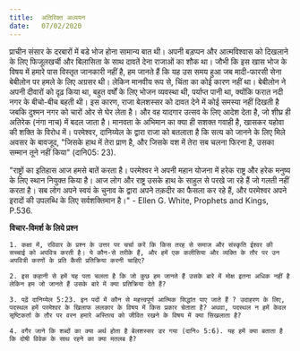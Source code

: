 ```yaml
---
title:  अतिरिक्त अध्ययन
date:   07/02/2020
---
```


प्राचीन संसार के दरबारों में बडे भोज होना सामान्य बात थी। अपनी बड़प्पन और आत्मविश्वास को दिखलाने के लिए फिजूलखर्ची और बिलासिता के साथ दावतें देना राजाओं का शौक था। जौभी कि इस खास भोज के विषय में हमारे पास विस्तृत जानकारी नहीं है, हम जानते हैं कि यह उस समय हुआ जब मादी-फारसी सेना बेबीलोन पर हमले के लिए अग्रसर थी। लेकिन मानवीय रूप से, चिंता का कोई कारण नहीं था। बेबीलोन ने अपनी दीवारों को दृढ़ किया था, बहुत वर्षों के लिए भोजन व्यवस्था थी, पर्याप्त पानी था, क्योंकि फरात नदी नगर के बीचो-बीच बहती थी। इस कारण, राजा बेलशस्सर को दावत देने में कोई समस्या नहीं दिखती है जबकि दुश्मन नगर को चारों ओर से घेर लेता है। और वह यादगार उत्सव के लिए आदेश देता है, जो शीघ्र ही अतिरेक (नंगा नाच) में बदल जाता है। मानवता के अभिमान का क्या ही सशक्त गवाही है, खासकर यहोवा की शक्ति के विरोध में। परमेश्वर, दानिय्येल के द्वारा राजा को बतलाता है कि सत्य को जानने के लिए मिले अवसर के बावजूद, "जिसके हाथ में तेरा प्राण है, और जिसके वश में तेरा सब चलना फिरना है, उसका सम्मान तूने नहीं किया" (दानि05: 23).

"राष्ट्रों का इतिहास आज हमसे बातें करता है। परमेश्वर ने अपनी महान योजना में हरेक राष्ट्र और हरेक मनुष्य के लिए स्थान नियुक्त किया है। आज लोग और राष्ट्र उसके हाथ के साहुल से परखे जा रहे हैं जो गलती नहीं करता है। सब लोग अपने स्वयं के चुनाव के द्वारा अपने तक़दीर का फैसला कर रहे हैं, और परमेश्वर अपने इरादों की उपलब्धि के लिए सर्वशक्तिमान है।" - Ellen G. White, Prophets and Kings, P.536.

**विचार-विमर्श के लिये प्रश्न**

`1. कक्षा में, रविवार के प्रश्न के उत्तर पर चर्चा करें कि किस तरह से समाज और संस्कृति ईश्वर की सच्चाई को अपवित्र करती है। ये कौन-से तरीके हैं, और हमें एक कलीसिया और व्यक्ति के तौर पर उन अपवित्री करणों के प्रति कैसी प्रतिक्रिया करनी चाहिए?`

`2. इस कहानी से हमें यह पता चलता है कि जो कुछ हम जानते हैं उसके बारे में मोक्ष इतना अधिक नहीं है लेकिन हम जो जानते हैं उसके बारे में क्या प्रतिक्रिया देते हैं?`

`3. पढ़ें दानिय्येल 5:23. इन पदों में कौन से महत्त्वपूर्ण आत्मिक सिद्धांत पाए जाते हैं ? उदाहरण के लिए, पदस्थल हमें परमेश्वर के खिलाफ ललकार के विषय में किस प्रकार चेताता है? अथवा, पदस्थल न हमें केवल सृष्टिकर्ता के तौर पर वरन हमारे अस्तित्व को जीवित रखने के विषय में क्या सिखलाता है?`

`4. वगैर जाने कि शब्दों का क्या अर्थ होता है बेलशस्सर डर गया (दानि० 5:6). यह हमें क्या बताता है कि दोषी विवेक के साथ रहने का क्या मतलब है?` 
